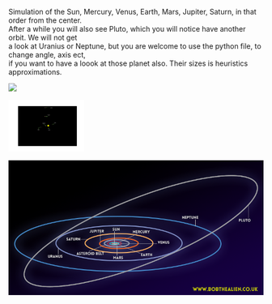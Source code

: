Simulation of the Sun, Mercury, Venus, Earth, Mars, Jupiter, Saturn, in that order from the center.  
After a while you will also see Pluto, which you will notice have another orbit. We will not get  
a look at Uranius or Neptune, but you are welcome to use the python file, to change angle, axis ect,  
if you want to have a loook at those planet also.
Their sizes is heuristics approximations.


![](Solar.gif)

<img src="test.png" width="150">

![](planetaryorbits.png)
